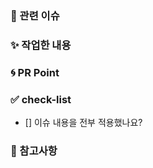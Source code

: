 ### 👀 관련 이슈
<!-- 관련 이슈를 적어주세요 -->

### ✨ 작업한 내용
<!-- 작업한 내용을 적어주세요 -->

### 🌀 PR Point
<!-- 코드리뷰가 필요한 부분이 있다면 적어주세요 -->

### ✅ check-list
- [] 이슈 내용을 전부 적용했나요?

### 🍰 참고사항
<!-- 참고할 사항이 있다면 적어주세요 -->